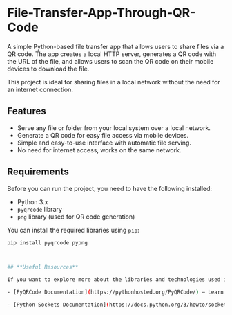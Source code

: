 # File-Transfer-App-Through-QR-Code


A simple Python-based file transfer app that allows users to share files via a QR code. The app creates a local HTTP server, generates a QR code with the URL of the file, and allows users to scan the QR code on their mobile devices to download the file. 

This project is ideal for sharing files in a local network without the need for an internet connection.

## Features
- Serve any file or folder from your local system over a local network.
- Generate a QR code for easy file access via mobile devices.
- Simple and easy-to-use interface with automatic file serving.
- No need for internet access, works on the same network.

## Requirements
Before you can run the project, you need to have the following installed:

- Python 3.x
- `pyqrcode` library
- `png` library (used for QR code generation)

You can install the required libraries using `pip`:
```bash
pip install pyqrcode pypng



## **Useful Resources**

If you want to explore more about the libraries and technologies used in this project, here are some helpful links:

- [PyQRCode Documentation](https://pythonhosted.org/PyQRCode/) – Learn more about the `pyqrcode` library used for generating QR codes in this project.

- [Python Sockets Documentation](https://docs.python.org/3/howto/sockets.html) – Explore Python's built-in support for socket programming and understand how it is used to create the local HTTP server in this project.
